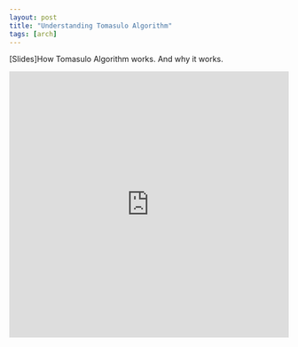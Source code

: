 ```yaml
---
layout: post
title: "Understanding Tomasulo Algorithm"
tags: [arch]
---
```



[Slides]How Tomasulo Algorithm works. And why it works.


<!--more-->

<iframe src="http://www.slideshare.net/slideshow/embed_code/24540349" width="100%" height="480" frameborder="0" marginwidth="0" marginheight="0" scrolling="no"></iframe>
